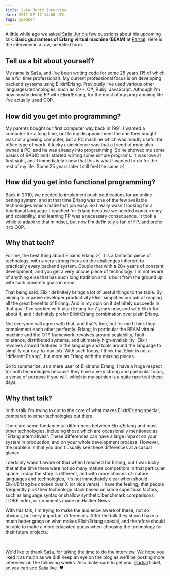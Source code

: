 ```yaml
---
title: Saša Jurić Interview
date: 2017-07-17 14:00 UTC
tags: speaker
---
```


A little while ago we asked [Saša Jurić][Sasa] a few questions about his
upcoming talk: **Basic guarantees of Erlang virtual machine (BEAM)** at
[Partial]. Here is the interview in a raw, unedited form.

## Tell us a bit about yourself?

My name is Saša, and I've been writing code for some 25 years (15 of which as a
full time professional). My current professional focus is on developing backend
systems using Elixir/Erlang. Previously I've used various other
languages/technologies, such as C++, C#, Ruby, JavaScript. Although I'm now
mostly doing FP with Elixir/Erlang, for the most of my programming life I've
actually used OOP.

## How did you get into programming?

My parents bought our first computer way back in 1991. I wanted a computer for
a long time, but to my disappointment the one they bought was not a gaming
computer, but a PC machine which was mostly useful for office type of work. A
lucky coincidence was that a friend of mine also owned a PC, and he was already
into programming. So he showed me some basics of BASIC and I started writing
some simple programs. It was love at first sight, and I immediately knew that
this is what I wanted to do for the rest of my life. Some 25 years later I
still feel the same :-)

## How did you get into functional programming?

Back in 2010, we needed to implement push notifications for an online betting
system, and at that time Erlang was one of the few available technologies which
made that job easy. So I really wasn't looking for a functional language. I
reached for Erlang because we needed concurrency and scalability, and learning
FP was a necessary consequence. It took a while to adapt to that mindset, but
now I'm definitely a fan of FP, and prefer it to OOP.


## Why that tech?

For me, the best thing about Elixir is Erlang :-) It is a fantastic piece of
technology, with a very strong focus on the challenges inherent to practically
every backend system. Couple that with a 20+ years of constant development, and
you get a very unique piece of technology. I'm not aware of anything else that
has such long tradition and is built from the ground up with such concrete
goals in mind.

That being said, Elixir definitely brings a lot of useful things to the table.
By aiming to improve developer productivity Elixir simplifies our job of
reaping all the great benefits of Erlang. And in my opinion it definitely
succeeds in that goal! I've worked with plain Erlang for 7 years now, and with
Elixir for about 4, and I definitely prefer Elixir/Erlang combination over
plain Erlang.

Not everyone will agree with that, and that's fine, but for me I think they
complement each other perfectly. Erlang, in particular the BEAM virtual machine
and the OTP framework, revolves around scalability, fault-tolerance,
distributed systems, and ultimately high-availability. Elixir revolves around
features in the language and tools around the language to simplify our
day-to-day job. With such focus, I think that Elixir is not a "different
Erlang", but more an Erlang with the missing pieces.

So to summarize, as a mere user of Elixir and Erlang, I have a huge respect for
both technologies because they have a very strong and particular focus, a sense
of purpose if you will, which in my opinion is a quite rare trait these days.

## Why that talk?

In this talk I'm trying to cut to the core of what makes Elixir/Erlang special,
compared to other technologies out there.

There are some fundamental differences between Elixir/Erlang and most other
technologies, including those which are occasionally mentioned as "Erlang
alternatives". These differences can have a large impact on your system in
production, and on your whole development process. However, the problem is that
you don't usually see these differences at a casual glance.

I certainly wasn't aware of that when I reached for Erlang, but I was lucky
that at the time there were not so many mature competitors in that particular
space. Today the story is different, and with more choices of mature languages
and technologies, it's not immediately clear when should Elixir/Erlang be
chosen over X (or vice versa). I have the feeling, that people frequently pick
their technology stack based on some superficial factors, such as language
syntax or shallow synthetic benchmark comparisons, TIOBE index, or comments
made on Hacker News.

With this talk, I'm trying to make the audience aware of these, not so obvious,
but very important differences. After the talk they should have a much better
grasp on what makes Elixir/Erlang special, and therefore should be able to make
a more educated guess when choosing the technology for their future projects.

—

We'd like to thank [Saša][Sasa], for taking the time to do the interview.  We
hope you liked it as much as we did! Keep an eye on the blog as we'll be
posting more interviews in the following weeks. Also make sure to get your
[Partial] ticket, so you can see [Saša][Sasa] live. ❤️

[Partial]: http://partialconf.com
[Sasa]: http://theerlangelist.com
